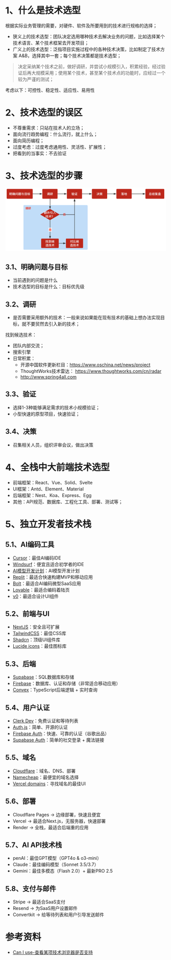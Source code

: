 # 1、什么是技术选型

根据实际业务管理的需要，对硬件、软件及所要用到的技术进行规格的选择；

- 狭义上的技术选型：团队决定选用哪种技术去解决业务的问题，比如选择某个技术语言、某个技术框架去开发项目；
- 广义上的技术选型：泛指项目实施过程中的各种技术决策，比如制定了技术方案 A&B，选择其中一套；每个技术决策都是技术选型；

> 决定采纳某个技术之前，做好调研，并尝试小规模引入，积累经验，经过验证后再大规模采用；使用某个技术，甚至某个技术点的功能时，应经过一个较为严谨的测试；

考虑以下：可控性、稳定性、适应性、易用性

# 2、技术选型的误区

- 不尊重需求：只站在技术人的立场；
- 面向流行趋势编程：什么流行，就上什么；
- 面向简历编程；
- 过度考虑：过度考虑通用性、灵活性、扩展性；
- 把看到的当事实：不去验证

# 3、技术选型的步骤

![](./Java/分布式/image/技术选型步骤.png)

## 3.1、明确问题与目标

- 当前遇到的问题是什么
- 技术选型的目标是什么：目标优先级

## 3.2、调研

- 是否需要采用额外的技术：一般来说如果能在现有技术的基础上想办法实现目标，就不要贸然去引入新的技术；

找到候选技术：
- 团队内部交流；
- 搜索引擎
- 日常积累：
    - 开源中国软件更新栏目：https://www.oschina.net/news/project
    - ThoughtWorks技术雷达： https://www.thoughtworks.com/cn/radar
    - http://www.spring4all.com

## 3.3、验证

- 选择1-3种能够满足需求的技术小规模验证；
- 小型快速的原型项目，快速验证；

## 3.4、决策

- 召集相关人员，组织评审会议，做出决策

# 4、全栈中大前端技术选型

- 前端框架：React、Vue、Solid、Svelte
- UI框架：Antd、Element、Material
- 后端框架：Nest、Koa、Express、Egg
- 其他：API规范、数据库、工程化工具、部署、测试等；

# 5、独立开发者技术栈

## 5.1、AI编码工具

- [Cursor](https://www.cursor.com/)：最佳AI编码IDE
- [Windsurf](https://windsurf.com/editor)：便宜且适合初学者的IDE
- [AI模型开发计划](https://www.codeguide.dev/)：AI模型开发计划
- [Replit](https://replit.com/)：最适合快速构建MVP和移动应用
- [Bolt](https://bolt.new/)：最适合AI编码微型SaaS应用
- [Lovable](https://lovable.dev/)：最适合编码着陆页
- [v0](https://v0.dev/)：最适合设计UI组件

## 5.2、前端与UI

- [NextJS](https://nextjs.org/)：安全且可扩展
- [TailwindCSS](https://tailwindcss.com/)：最佳CSS库
- [Shadcn](https://ui.shadcn.com/)：顶级UI组件库
- [Lucide icons](https://lucide.dev/icons/)：最佳图标库

## 5.3、后端

- [Supabase](https://supabase.com/)：SQL数据库和存储
- [Firebase](https://firebase.google.com/?hl=zh-cn)：数据库、认证和存储（非常适合移动应用）
- [Convex](https://www.convex.dev/)：TypeScript后端逻辑 + 实时查询

## 5.4、用户认证

- [Clerk Dev](https://clerk.com/)：免费认证和等待列表
- [Auth.js](https://authjs.dev/)：简单、开源的认证
- [Firebase Auth](https://firebase.google.com/docs/auth?hl=zh-cn)：快速、可靠的认证（谷歌出品）
- [Supabase Auth](https://supabase.com/docs/guides/auth)：简单的社交登录 + 魔法链接

## 5.5、域名

- [Cloudflare](https://www.cloudflare.com/)：域名、DNS、部署
- [Namecheap](https://www.namecheap.com/)：最便宜的域名选择
- [Vercel domains](https://vercel.com/docs/getting-started-with-vercel/buy-domain)：寻找域名的最佳UI

## 5.6、部署

- Cloudflare Pages → 边缘部署，快速且便宜
- Vercel → 最适合Next.js，无服务器，快速部署
- Render → 全栈，最适合后端重的应用

## 5.7、AI API技术栈

- penAI：最佳GPT模型（GPT4o & o3-mini）
- Claude：最佳编码模型（Sonnet 3.5/3.7）
- Gemini：最佳多模态（Flash 2.0）+ 最新PRO 2.5

## 5.8、支付与邮件

- Stripe → 最适合SaaS支付
- Resend → 为SaaS用户设置邮件
- Convertkit → 给等待列表和用户引导发送邮件

# 参考资料

- [Can I use-查看某项技术浏览器是否支持](https://caniuse.com/)